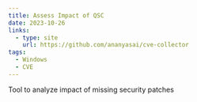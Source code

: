 ```yaml
---
title: Assess Impact of QSC
date: 2023-10-26
links:
  - type: site
    url: https://github.com/ananyasai/cve-collector
tags:
  - Windows
  - CVE
---
```


Tool to analyze impact of missing security patches


